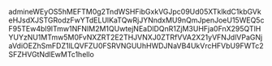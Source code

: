 admineWEyOS5hMEFTM0g2TndWSHFibGxkVGJpc09Ud05XTklkdC1kbGVkeHJsdXJSTGRodzFwYTdELUlKaTQwRjJYNndxMU9nQmJpenJoeU15WEQ5cF95TEw4bl9lTmw1NFNIM2M1QUwtejNEaDlDQnR1ZjM3UHFja0FnX295QTlHYUYzNU1MTmw5M0FvNXZRT2E2THJVNXJ0ZTRfVVA2X21yVFNJdlVPaGNjaVdiOEZhSmFDZ1lLQVFZU0FSRVNGUUhHWDJNaVB4UkVrcHFVbU9FWTc2SFZHVGtNdlEwMTc1hello
